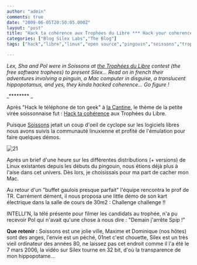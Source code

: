 ```yaml
---
author: "admin"
comments: true
date: "2009-06-05T20:50:05.000Z"
layout: "post"
title: "Hack ta cohérence aux Trophées du Libre *** Hack your coherence..."
categories: ["Blog Silex Labs","The Blog"]
tags: ["hack","libre","linux","open source","pingouin","soissons","trophées du libre"]

---
```

_Lex, Sha and Pol were in Soissons at [the Trophées du Libre](http://www.trophees-du-libre.org/content/blogcategory/24/69/lang,en/) contest (the free software trophees) to present Silex... Read on in french their adventures involving a pinguin, a Mac computer in disguise, a translucent hippopotamus, and yes, they kinda hacked coherence... Go figure !_


_********
_

Après "Hack le téléphone de ton geek" à [la Cantine](http://www.passageenseine.org/), le thème de la petite virée soissonnaise fut : [Hack ta cohérence](http://coherence.beebits.net/) aux Trophées du Libre.

Puisque [Soissons](http://www.ville-soissons.fr/) jetait un coup d'oeil de cyclope sur les logiciels libres nous avons suivis la communauté linuxienne et profité de l'émulation pour faire quelques démos.


![21](https://www.silexlabs.org/wp-content/uploads/2009/06/21.jpg)


<!-- more -->

Après un brief d'une heure sur les différentes distributions (+ versions) de Linux existantes depuis les débuts du pingouin, nous étions déjà plus à l'aise dans cet univers. Dès lors, je choisissais pour ma part de cacher mon Mac.

Au retour d'un "buffet gaulois presque parfait" l'équipe rencontra le prof de TR. Carrément dément, il nous proposa une little démo de son kart électrique dans la salle de cours de 30m2 : Challenge challenge !!

INTELLI'N, la télé présente pour filmer les candidats au trophée, n'a pu recevoir Pol qui n'avait qu'une chose à nous dire : "Demain j'arrête Spip !"

**Que retenir :** Soissons est une jolie ville, Maxime et Dominique (nos hôtes) sont des anges, l'envie est un péché, 01net c'est chouette, Silex est un très vieil ordinateur des années 80, ne laissez pas cet endroit comme il l'a été le 7 mars 2006, la vidéo sur Silex tourne en 32 bit, d'où la transparence de mon hippopotame...


